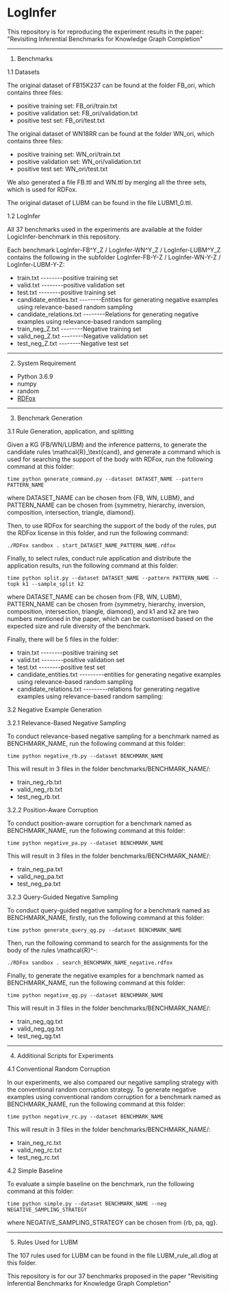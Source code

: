# LogInfer

This repository is for reproducing the experiment results in the paper: "Revisiting Inferential Benchmarks for Knowledge Graph Completion"

----------------------------------

1. Benchmarks

1.1 Datasets

The original dataset of FB15K237 can be found at the folder FB_ori, which contains three files:
- positive training set: FB_ori/train.txt  
- positive validation set: FB_ori/validation.txt  
- positive test set: FB_ori/test.txt

The original dataset of WN18RR can be found at the folder WN_ori, which contains three files:
- positive training set: WN_ori/train.txt  
- positive validation set: WN_ori/validation.txt  
- positive test set: WN_ori/test.txt

We also generated a file FB.ttl and WN.ttl by merging all the three sets, which is used for RDFox.

The original dataset of LUBM can be found in the file LUBM1_0.ttl.

1.2 LogInfer

All 37 benchmarks used in the experiments are available at the folder LogicInfer-benchmark in this repository.

Each benchmark LogInfer-FB^Y_Z / LogInfer-WN^Y_Z / LogInfer-LUBM^Y_Z contains the following in the subfolder LogInfer-FB-Y-Z / LogInfer-WN-Y-Z / LogInfer-LUBM-Y-Z:

- train.txt    --------positive training set
- valid.txt    --------positive validation set
- test.txt    --------positive training set
- candidate_entities.txt    --------Entities for generating negative examples using relevance-based random sampling
- candidate_relations.txt    --------Relations for generating negative examples using relevance-based random sampling
- train_neg_Z.txt    --------Negative training set
- valid_neg_Z.txt    --------Negative validation set
- test_neg_Z.txt    --------Negative test set

----------------------------------

2. System Requirement
- Python 3.6.9
- numpy
- random
- [RDFox](https://www.oxfordsemantic.tech/product)


----------------------------------


3. Benchmark Generation

3.1 Rule Generation, application, and splitting

Given a KG (FB/WN/LUBM) and the inference patterns, to generate the candidate rules \mathcal{R}_\text{cand}, and generate a command which is used for searching the support of the body with RDFox, run the following command at this folder:

``time python generate_command.py --dataset DATASET_NAME --pattern PATTERN_NAME``

where DATASET_NAME can be chosen from {FB, WN, LUBM}, and PATTERN_NAME can be chosen from {symmetry, hierarchy, inversion, composition, intersection, triangle, diamond}.


Then, to use RDFox for searching the support of the body of the rules, put the RDFox license in this folder, and run the following command:

``./RDFox sandbox . start_DATASET_NAME_PATTERN_NAME.rdfox``


Finally, to select rules, conduct rule application and distribute the application results, run the following command at this folder:

``time python split.py --dataset DATASET_NAME --pattern PATTERN_NAME --topk k1 --sample_split k2``

where DATASET_NAME can be chosen from {FB, WN, LUBM}, PATTERN_NAME can be chosen from {symmetry, hierarchy, inversion, composition, intersection, triangle, diamond}, and k1 and k2 are two numbers mentioned in the paper, which can be customised based on the expected size and rule diversity of the benchmark.

Finally, there will be 5 files in the folder:

- train.txt    --------positive training set
- valid.txt    --------positive validation set
- test.txt    --------positive test set
- candidate_entities.txt    ---------entities for generating negative examples using relevance-based random sampling
- candidate_relations.txt   ---------relations for generating negative examples using relevance-based random sampling:    


3.2 Negative Example Generation

3.2.1 Relevance-Based Negative Sampling

To conduct relevance-based negative sampling for a benchmark named as BENCHMARK_NAME, run the following command at this folder:

``time python negative_rb.py --dataset BENCHMARK_NAME``

This will result in 3 files in the folder benchmarks/BENCHMARK_NAME/:

- train_neg_rb.txt
- valid_neg_rb.txt
- test_neg_rb.txt


3.2.2 Position-Aware Corruption

To conduct position-aware corruption for a benchmark named as BENCHMARK_NAME, run the following command at this folder:

``time python negative_pa.py --dataset BENCHMARK_NAME``

This will result in 3 files in the folder benchmarks/BENCHMARK_NAME/:
- train_neg_pa.txt
- valid_neg_pa.txt
- test_neg_pa.txt


3.2.3 Query-Guided Negative Sampling

To conduct query-guided negative sampling for a benchmark named as BENCHMARK_NAME, firstly, run the following command at this folder:

``time python generate_query_qg.py --dataset BENCHMARK_NAME``


Then, run the following command to search for the assignments for the body of the rules \mathcal{R}^-:

``./RDFox sandbox . search_BENCHMARK_NAME_negative.rdfox``


Finally, to generate the negative examples for a benchmark named as BENCHMARK_NAME, run the following command at this folder:

``time python negative_qg.py --dataset BENCHMARK_NAME``

This will result in 3 files in the folder benchmarks/BENCHMARK_NAME/:
- train_neg_qg.txt
- valid_neg_qg.txt
- test_neg_qg.txt



----------------------------------

4. Additional Scripts for Experiments

4.1 Conventional Random Corruption

In our experiments, we also compared our negative sampling strategy with the conventional random corruption strategy. To generate negative examples using conventional random corruption for a benchmark named as BENCHMARK_NAME, run the following command at this folder:

``time python negative_rc.py --dataset BENCHMARK_NAME``

This will result in 3 files in the folder benchmarks/BENCHMARK_NAME/:
- train_neg_rc.txt
- valid_neg_rc.txt
- test_neg_rc.txt


4.2 Simple Baseline

To evaluate a simple baseline on the benchmark, run the following command at this folder:

``time python simple.py --dataset BENCHMARK_NAME --neg NEGATIVE_SAMPLING_STRATEGY``

where NEGATIVE_SAMPLING_STRATEGY can be chosen from {rb, pa, qg}.


----------------------------------

5. Rules Used for LUBM

The 107 rules used for LUBM can be found in the file LUBM_rule_all.dlog at this folder.


This repository is for our 37 benchmarks proposed in the paper "Revisiting Inferential Benchmarks for Knowledge Graph Completion"


